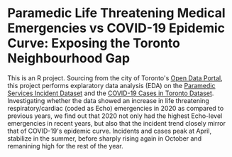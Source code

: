 # Paramedic Life Threatening Medical Emergencies vs COVID-19 Epidemic Curve: Exposing the Toronto Neighbourhood Gap
This is an R project. Sourcing from the city of Toronto's [Open Data Portal](https://open.toronto.ca/), this project performs explaratory data analysis (EDA) on the [Paramedic Services Incident Dataset](https://open.toronto.ca/dataset/paramedic-services-incident-data/) and the [COVID-19 Cases in Toronto Dataset](https://open.toronto.ca/dataset/covid-19-cases-in-toronto/). Investigating whether the data showed an increase in life threatening respiratory/cardiac (coded as Echo) emergencies in 2020 as compared to previous years, we find out that 2020 not only had the highest Echo-level emergencies in recent years, but also that the incident trend closely mirror that of COVID-19's epidemic curve. Incidents and cases peak at April, stabilize in the summer, before sharply rising again in October and remanining high for the rest of the year. 
